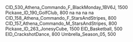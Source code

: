 CID_530_Athena_Commando_F_BlackMonday_1BV6J, 1500
Pickaxe_ID_190_GolfClub, 800
na
na
na
na
CID_158_Athena_Commando_F_StarsAndStripes, 800
CID_157_Athena_Commando_M_StarsAndStripes, 800
Pickaxe_ID_263_JonesyCube, 1500
EID_Basketball, 500
EID_CrackshotDance, 800
Umbrella_Season_05, 500
